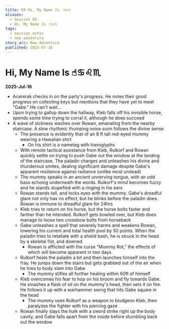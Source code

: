 ```yaml
---
title: 69 Hi, My Name Is ☝︎♋︎♌︎♏︎
aliases:
  - Session 69
  - Hi, My Name Is ☝︎♋︎♌︎♏︎
tags:
  - session_notes
  - new_adventure
story_arc: New Adventure
published: 2025-07-16
---
```

# Hi, My Name Is ☝︎♋︎♌︎♏︎
**2025-Jul-16**

- Acererak checks in on the party's progress. He notes their good progress on collecting keys but mentions that they have yet to meet "Gabe." He can't wait...
- Upon trying to gallop down the hallway, Kleb falls off his invisible horse, spends some time trying to corral it, although he does succeed
- A wave of sickness washes over Rowan, emanating from the nearby staircase. A slow rhythmic thumping noise soon follows the divine sense
	- The presence is evidently that of an 8 ft tall red-eyed mummy wearing a Hawaiian shirt
		- On his shirt is a nametag with hieroglyphs
	- With remote tactical assistance from Kleb, Rulkorf and Rowan quickly settle on trying to push Gabe out the window at the landing of the staircase. The paladin charges and unleashes his divine and thunderous smites, dealing significant damage despite Gabe's apparent resilience against radiance (unlike most undead)
	- The mummy speaks in an ancient unnerving tongue, with an odd bass echoing underneath the words. Rulkorf's mind becomes fuzzy and he stands stupefied with a ringing in his ears
	- Rowan stands tall, and locks eyes with the mummy. Gabe's dreadful glare not only has no effect, but he blinks before the paladin does. Rowan is immune to dreadful glare for 24hrs
	- Kleb tries to return on his horse, but the horse bolts faster and farther than he intended. Rulkorf gets bowled over, but Kleb does manage to loose two crossbow bolts from horseback
	- Gabe unleashes a spell that severely harms and weakens Rowan, lowering his current and total health pool by 50 points. When the paladin tries to retaliate with a shield bash, he is struck in the head by a skeletal fist, and downed
		- Rowan is afflicted with the curse "Mummy Rot," the effects of which will become apparent in two days
	- Rulkorf heals the paladin a bit and then launches himself into the fray. He jumps down the stairs but gets grabbed out of the air when he tries to body slam into Gabe
		- The mummy stifles all further healing within 60ft of himself
	- Kleb overcomes his fear to hop on his broom and fly towards Gabe. He smashes a flask of oil on the mummy's head, then sets it on fire. He follows it up with a warhammer swing that hits Gabe square in the head
		- The mummy uses Rulkorf as a weapon to bludgeon Kleb, then paralyzes the fighter with his piercing gaze
	- Rowan finally slays the hulk with a sword strike right up the body cavity, and Gabe falls apart from the inside before stumbling back out the window
